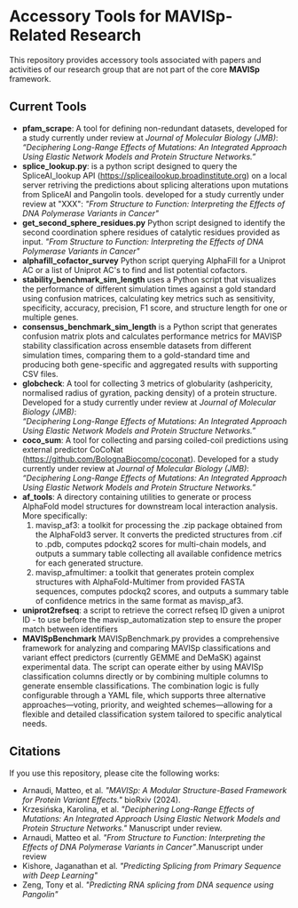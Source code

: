 # Accessory Tools for MAVISp-Related Research  

This repository provides accessory tools associated with papers and activities of our research group that are not part of the core **MAVISp** framework.  

## Current Tools  

- **pfam_scrape**: A tool for defining non-redundant datasets, developed for a study currently under review at *Journal of Molecular Biology (JMB)*:  
  *“Deciphering Long-Range Effects of Mutations: An Integrated Approach Using Elastic Network Models and Protein Structure Networks.”*  
- **splice_lookup.py**: is a python script designed to query the SpliceAI_lookup API (https://spliceailookup.broadinstitute.org) on a local server retriving the predictions about splicing alterations upon mutations from SpliceAI and Pangolin tools. developed for a study currently under review at "XXX":
  *"From Structure to Function: Interpreting the Effects of DNA Polymerase Variants in Cancer"*
- **get_second_sphere_residues.py** Python script designed to identify the second coordination sphere residues of catalytic residues provided as input.
  *"From Structure to Function: Interpreting the Effects of DNA Polymerase Variants in Cancer"*
- **alphafill_cofactor_survey** Python script querying AlphaFill for a Uniprot AC or a list of Uniprot AC's to find and list potential cofactors.
- **stability_benchmark_sim_length** uses a Python script that visualizes the performance of different simulation times against a gold standard using confusion matrices, calculating key metrics such as sensitivity, specificity, accuracy, precision, F1 score, and structure length for one or multiple genes.
- **consensus_benchmark_sim_length** is a Python script that generates confusion matrix plots and calculates performance metrics for MAVISP stability classification across ensemble datasets from different simulation times, comparing them to a gold-standard time and producing both gene-specific and aggregated results with supporting CSV files. 
- **globcheck**: A tool for collecting 3 metrics of globularity (ashpericity, normalised radius of gyration, packing density) of a protein structure. Developed for a study currently under review at *Journal of Molecular Biology (JMB)*:  
  *“Deciphering Long-Range Effects of Mutations: An Integrated Approach Using Elastic Network Models and Protein Structure Networks.”*  
- **coco_sum**: A tool for collecting and parsing coiled-coil predictions using external predictor CoCoNat (https://github.com/BolognaBiocomp/coconat). Developed for a study currently under review at *Journal of Molecular Biology (JMB)*:  
  *“Deciphering Long-Range Effects of Mutations: An Integrated Approach Using Elastic Network Models and Protein Structure Networks.”*  
- **af\_tools**: A directory containing utilities to generate or process AlphaFold model structures for downstream local interaction analysis. More specifically:
	1. mavisp\_af3: a toolkit for processing the .zip package obtained from the AlphaFold3 server. It converts the predicted structures from .cif to .pdb, computes pdockq2 scores for multi-chain models, and outputs a summary table collecting all available confidence metrics for each generated structure.
	2. mavisp\_afmultimer: a toolkit that generates protein complex structures with AlphaFold-Multimer from provided FASTA sequences, computes pdockq2 scores, and outputs a summary table of confidence metrics in the same format as mavisp\_af3.
- **uniprot2refseq**: a script to retrieve the correct refseq ID given a uniprot ID - to use before the mavisp_automatization step to ensure the proper match between identifiers
- **MAVISpBenchmark** MAVISpBenchmark.py provides a comprehensive framework for analyzing and comparing MAVISp classifications and variant effect predictors (currently GEMME and DeMaSK) against experimental data. The script can operate either by using MAVISp classification columns directly or by combining multiple columns to generate ensemble classifications. The combination logic is fully configurable through a YAML file, which supports three alternative approaches—voting, priority, and weighted schemes—allowing for a flexible and detailed classification system tailored to specific analytical needs.
  
## Citations  

If you use this repository, please cite the following works:  

- Arnaudi, Matteo, et al. *"MAVISp: A Modular Structure-Based Framework for Protein Variant Effects."* bioRxiv (2024).  
- Krzesińska, Karolina, et al. *"Deciphering Long-Range Effects of Mutations: An Integrated Approach Using Elastic Network Models and Protein Structure Networks."* Manuscript under review.
- Arnaudi, Matteo et al. *"From Structure to Function: Interpreting the Effects of DNA Polymerase Variants in Cancer"*.Manuscript under review  
- Kishore, Jaganathan et al. *"Predicting Splicing from Primary Sequence with Deep Learning"*
- Zeng, Tony et al. *"Predicting RNA splicing from DNA sequence using Pangolin"*
